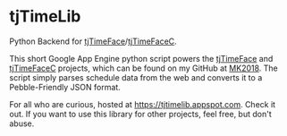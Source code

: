 # tjTimeLib

Python Backend for [tjTimeFace](https://github.com/MK2018/tjTimeFace)/[tjTimeFaceC](https://github.com/MK2018/tjTimeFaceC).


This short Google App Engine python script powers the [tjTimeFace](https://github.com/MK2018/tjTimeFace) and [tjTimeFaceC](https://github.com/MK2018/tjTimeFaceC) projects, which can be found on my GitHub at [MK2018](https://github.com/MK2018). The script simply parses schedule data from the web and converts it to a Pebble-Friendly JSON format.

For all who are curious, hosted at https://tjtimelib.appspot.com. Check it out. If you want to use this library for other projects, feel free, but don't abuse.
